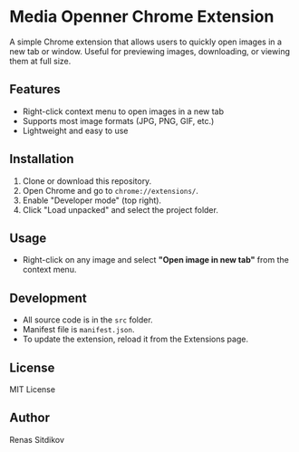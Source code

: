 # Media Openner Chrome Extension

A simple Chrome extension that allows users to quickly open images in a new tab or window. Useful for previewing images, downloading, or viewing them at full size.

## Features

- Right-click context menu to open images in a new tab
- Supports most image formats (JPG, PNG, GIF, etc.)
- Lightweight and easy to use

## Installation

1. Clone or download this repository.
2. Open Chrome and go to `chrome://extensions/`.
3. Enable "Developer mode" (top right).
4. Click "Load unpacked" and select the project folder.

## Usage

- Right-click on any image and select **"Open image in new tab"** from the context menu.

## Development

- All source code is in the `src` folder.
- Manifest file is `manifest.json`.
- To update the extension, reload it from the Extensions page.

## License

MIT License

## Author

Renas Sitdikov
